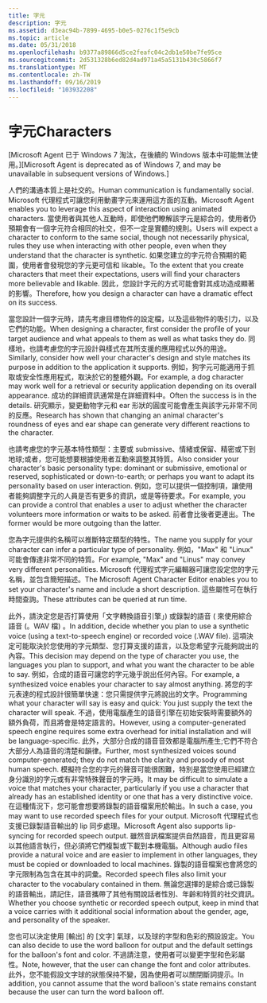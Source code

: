 ```yaml
---
title: 字元
description: 字元
ms.assetid: d3eac94b-7899-4695-b0e5-0276c1f5e9cb
ms.topic: article
ms.date: 05/31/2018
ms.openlocfilehash: b9377a89866d5ce2feafc04c2db1e50be7fe95ce
ms.sourcegitcommit: 2d531328b6ed82d4ad971a45a5131b430c5866f7
ms.translationtype: MT
ms.contentlocale: zh-TW
ms.lasthandoff: 09/16/2019
ms.locfileid: "103932208"
---
```

# <a name="characters"></a><span data-ttu-id="5ef78-103">字元</span><span class="sxs-lookup"><span data-stu-id="5ef78-103">Characters</span></span>

<span data-ttu-id="5ef78-104">\[Microsoft Agent 已于 Windows 7 淘汰，在後續的 Windows 版本中可能無法使用。\]</span><span class="sxs-lookup"><span data-stu-id="5ef78-104">\[Microsoft Agent is deprecated as of Windows 7, and may be unavailable in subsequent versions of Windows.\]</span></span>

<span data-ttu-id="5ef78-105">人們的溝通本質上是社交的。</span><span class="sxs-lookup"><span data-stu-id="5ef78-105">Human communication is fundamentally social.</span></span> <span data-ttu-id="5ef78-106">Microsoft 代理程式可讓您利用動畫字元來運用這方面的互動。</span><span class="sxs-lookup"><span data-stu-id="5ef78-106">Microsoft Agent enables you to leverage this aspect of interaction using animated characters.</span></span> <span data-ttu-id="5ef78-107">當使用者與其他人互動時，即使他們瞭解該字元是綜合的，使用者仍預期會有一個字元符合相同的社交，但不一定是實體的規則。</span><span class="sxs-lookup"><span data-stu-id="5ef78-107">Users will expect a character to conform to the same social, though not necessarily physical, rules they use when interacting with other people, even when they understand that the character is synthetic.</span></span> <span data-ttu-id="5ef78-108">如果您建立的字元符合預期的範圍，使用者會發現您的字元更可信和 likable。</span><span class="sxs-lookup"><span data-stu-id="5ef78-108">To the extent that you create characters that meet their expectations, users will find your characters more believable and likable.</span></span> <span data-ttu-id="5ef78-109">因此，您設計字元的方式可能會對其成功造成顯著的影響。</span><span class="sxs-lookup"><span data-stu-id="5ef78-109">Therefore, how you design a character can have a dramatic effect on its success.</span></span>

<span data-ttu-id="5ef78-110">當您設計一個字元時，請先考慮目標物件的設定檔，以及這些物件的吸引力，以及它們的功能。</span><span class="sxs-lookup"><span data-stu-id="5ef78-110">When designing a character, first consider the profile of your target audience and what appeals to them as well as what tasks they do.</span></span> <span data-ttu-id="5ef78-111">同樣地，也請考慮您的字元設計與樣式在其所支援的應用程式以外的用途。</span><span class="sxs-lookup"><span data-stu-id="5ef78-111">Similarly, consider how well your character's design and style matches its purpose in addition to the application it supports.</span></span> <span data-ttu-id="5ef78-112">例如，狗字元可能適用于抓取或安全性應用程式，取決於它的整體外觀。</span><span class="sxs-lookup"><span data-stu-id="5ef78-112">For example, a dog character may work well for a retrieval or security application depending on its overall appearance.</span></span> <span data-ttu-id="5ef78-113">成功的詳細資訊通常是在詳細資料中。</span><span class="sxs-lookup"><span data-stu-id="5ef78-113">Often the success is in the details.</span></span> <span data-ttu-id="5ef78-114">研究顯示，變更動物字元和 ear 形狀的圓度可能會產生與該字元非常不同的反應。</span><span class="sxs-lookup"><span data-stu-id="5ef78-114">Research has shown that changing an animal character's roundness of eyes and ear shape can generate very different reactions to the character.</span></span>

<span data-ttu-id="5ef78-115">也請考慮您的字元基本特性類型：主要或 submissive、情緒或保留、精密或下到地球;或者，您可能想要根據使用者互動來調整其特質。</span><span class="sxs-lookup"><span data-stu-id="5ef78-115">Also consider your character's basic personality type: dominant or submissive, emotional or reserved, sophisticated or down-to-earth; or perhaps you want to adapt its personality based on user interaction.</span></span> <span data-ttu-id="5ef78-116">例如，您可以提供一個控制項，讓使用者能夠調整字元的人員是否有更多的資訊，或是等待要求。</span><span class="sxs-lookup"><span data-stu-id="5ef78-116">For example, you can provide a control that enables a user to adjust whether the character volunteers more information or waits to be asked.</span></span> <span data-ttu-id="5ef78-117">前者會比後者更連出。</span><span class="sxs-lookup"><span data-stu-id="5ef78-117">The former would be more outgoing than the latter.</span></span>

<span data-ttu-id="5ef78-118">您為字元提供的名稱可以推斷特定類型的特性。</span><span class="sxs-lookup"><span data-stu-id="5ef78-118">The name you supply for your character can infer a particular type of personality.</span></span> <span data-ttu-id="5ef78-119">例如，"Max" 和 "Linux" 可能會傳達非常不同的特質。</span><span class="sxs-lookup"><span data-stu-id="5ef78-119">For example, "Max" and "Linus" may convey very different personalities.</span></span> <span data-ttu-id="5ef78-120">Microsoft 代理程式字元編輯器可讓您設定您的字元名稱，並包含簡短描述。</span><span class="sxs-lookup"><span data-stu-id="5ef78-120">The Microsoft Agent Character Editor enables you to set your character's name and include a short description.</span></span> <span data-ttu-id="5ef78-121">這些屬性可在執行時間查詢。</span><span class="sxs-lookup"><span data-stu-id="5ef78-121">These attributes can be queried at run time.</span></span>

<span data-ttu-id="5ef78-122">此外，請決定您是否打算使用「文字轉換語音引擎」) 或錄製的語音 ( 來使用綜合語音 (。WAV 檔) 。</span><span class="sxs-lookup"><span data-stu-id="5ef78-122">In addition, decide whether you plan to use a synthetic voice (using a text-to-speech engine) or recorded voice (.WAV file).</span></span> <span data-ttu-id="5ef78-123">這項決定可能取決於您使用的字元類型、您打算支援的語言，以及您希望字元能夠說出的內容。</span><span class="sxs-lookup"><span data-stu-id="5ef78-123">This decision may depend on the type of character you use, the languages you plan to support, and what you want the character to be able to say.</span></span> <span data-ttu-id="5ef78-124">例如，合成的語音可讓您的字元幾乎說出任何內容。</span><span class="sxs-lookup"><span data-stu-id="5ef78-124">For example, a synthesized voice enables your character to say almost anything.</span></span> <span data-ttu-id="5ef78-125">將您的字元表達的程式設計很簡單快速：您只需提供字元將說出的文字。</span><span class="sxs-lookup"><span data-stu-id="5ef78-125">Programming what your character will say is easy and quick: You just supply the text the character will speak.</span></span> <span data-ttu-id="5ef78-126">不過，使用電腦產生的語音引擎在初始安裝時需要額外的額外負荷，而且將會是特定語言的。</span><span class="sxs-lookup"><span data-stu-id="5ef78-126">However, using a computer-generated speech engine requires some extra overhead for initial installation and will be language-specific.</span></span> <span data-ttu-id="5ef78-127">此外，大部分合成的語音音效都是電腦所產生;它們不符合大部分人為語音的清楚和韻律。</span><span class="sxs-lookup"><span data-stu-id="5ef78-127">Further, most synthesized voices sound computer-generated; they do not match the clarity and prosody of most human speech.</span></span> <span data-ttu-id="5ef78-128">模擬符合您的字元的聲音可能很困難，特別是當您使用已經建立身分識別的字元或有非常特殊聲音的字元時。</span><span class="sxs-lookup"><span data-stu-id="5ef78-128">It may be difficult to simulate a voice that matches your character, particularly if you use a character that already has an established identity or one that has a very distinctive voice.</span></span> <span data-ttu-id="5ef78-129">在這種情況下，您可能會想要將錄製的語音檔案用於輸出。</span><span class="sxs-lookup"><span data-stu-id="5ef78-129">In such a case, you may want to use recorded speech files for your output.</span></span> <span data-ttu-id="5ef78-130">Microsoft 代理程式也支援已錄製語音輸出的 lip 同步處理。</span><span class="sxs-lookup"><span data-stu-id="5ef78-130">Microsoft Agent also supports lip-syncing for recorded speech output.</span></span> <span data-ttu-id="5ef78-131">雖然音訊檔案提供自然語音，而且更容易以其他語言執行，但必須將它們複製或下載到本機電腦。</span><span class="sxs-lookup"><span data-stu-id="5ef78-131">Although audio files provide a natural voice and are easier to implement in other languages, they must be copied or downloaded to local machines.</span></span> <span data-ttu-id="5ef78-132">錄製的語音檔案也會將您的字元限制為包含在其中的詞彙。</span><span class="sxs-lookup"><span data-stu-id="5ef78-132">Recorded speech files also limit your character to the vocabulary contained in them.</span></span> <span data-ttu-id="5ef78-133">無論您選擇的是綜合或已錄製的語音輸出，請記住，語音攜帶了其他有關說話者性別、年齡和特質的社交資訊。</span><span class="sxs-lookup"><span data-stu-id="5ef78-133">Whether you choose synthetic or recorded speech output, keep in mind that a voice carries with it additional social information about the gender, age, and personality of the speaker.</span></span>

<span data-ttu-id="5ef78-134">您也可以決定使用 [輸出] 的 [文字] 氣球，以及球的字型和色彩的預設設定。</span><span class="sxs-lookup"><span data-stu-id="5ef78-134">You can also decide to use the word balloon for output and the default settings for the balloon's font and color.</span></span> <span data-ttu-id="5ef78-135">不過請注意，使用者可以變更字型和色彩屬性。</span><span class="sxs-lookup"><span data-stu-id="5ef78-135">Note, however, that the user can change the font and color attributes.</span></span> <span data-ttu-id="5ef78-136">此外，您不能假設文字球的狀態保持不變，因為使用者可以關閉斷詞提示。</span><span class="sxs-lookup"><span data-stu-id="5ef78-136">In addition, you cannot assume that the word balloon's state remains constant because the user can turn the word balloon off.</span></span>

 

 




